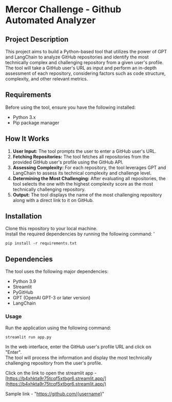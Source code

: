 # Mercor Challenge - Github Automated Analyzer

## Project Description
This project aims to build a Python-based tool that utilizes the power of GPT and LangChain to analyze GitHub repositories 
and identify the most technically complex and challenging repository from a given user's profile. The tool will take a GitHub user's URL 
as input and perform an in-depth assessment of each repository, considering factors such as code structure, complexity, and other relevant metrics.

## Requirements
Before using the tool, ensure you have the following installed:

* Python 3.x
* Pip package manager

## How It Works
1. **User Input:** The tool prompts the user to enter a GitHub user's URL.
2. **Fetching Repositories:** The tool fetches all repositories from the provided GitHub user's profile using the GitHub API.
3. **Assessing Complexity:** For each repository, the tool leverages GPT and LangChain to assess its technical complexity and challenge level.
4. **Determining the Most Challenging:** After evaluating all repositories, the tool selects the one with the highest complexity score as the most technically challenging repository.
6. **Output:** The tool displays the name of the most challenging repository along with a direct link to it on GitHub.
## Installation
Clone this repository to your local machine.<br/>
Install the required dependencies by running the following command:
'
```
pip install -r requirements.txt
```

## Dependencies
The tool uses the following major dependencies:

* Python 3.9 
* Streamlit
* PyGitHub
* GPT (OpenAI GPT-3 or later version)
* LangChain

### Usage
Run the application using the following command:
```
streamlit run app.py
```
In the web interface, enter the GitHub user's profile URL and click on "Enter".<br/>
The tool will process the information and display the most technically challenging repository from the user's profile.

Click on the link to open the streamlit app - [https://b4xhkta9r75tcqf5xtbgr6.streamlit.app/](https://b4xhkta9r75tcqf5xtbgr6.streamlit.app/) <br/>

Sample link - "https://github.com/{username}"


